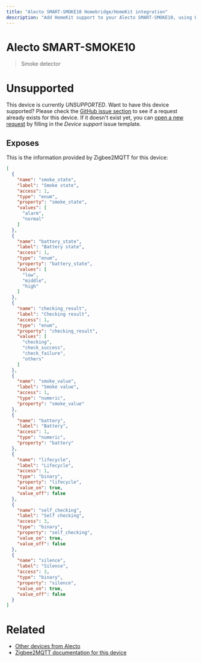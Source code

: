 ```yaml
---
title: "Alecto SMART-SMOKE10 Homebridge/HomeKit integration"
description: "Add HomeKit support to your Alecto SMART-SMOKE10, using Homebridge, Zigbee2MQTT and homebridge-z2m."
---
```

<!---
This file has been GENERATED using src/docgen/docgen.ts
DO NOT EDIT THIS FILE MANUALLY!
-->
# Alecto SMART-SMOKE10
> Smoke detector


# Unsupported

This device is currently *UNSUPPORTED*.
Want to have this device supported? Please check the [GitHub issue section](https://github.com/itavero/homebridge-z2m/issues?q=SMART-SMOKE10) to see if a request already exists for this device.
If it doesn't exist yet, you can [open a new request](https://github.com/itavero/homebridge-z2m/issues/new?assignees=&labels=enhancement&template=device_support.yml&title=%5BDevice%5D+Alecto%20SMART-SMOKE10&model=Alecto%20SMART-SMOKE10&exposes=%5B%0A%20%20%7B%0A%20%20%20%20%22name%22%3A%20%22smoke_state%22%2C%0A%20%20%20%20%22label%22%3A%20%22Smoke%20state%22%2C%0A%20%20%20%20%22access%22%3A%201%2C%0A%20%20%20%20%22type%22%3A%20%22enum%22%2C%0A%20%20%20%20%22property%22%3A%20%22smoke_state%22%2C%0A%20%20%20%20%22values%22%3A%20%5B%0A%20%20%20%20%20%20%22alarm%22%2C%0A%20%20%20%20%20%20%22normal%22%0A%20%20%20%20%5D%0A%20%20%7D%2C%0A%20%20%7B%0A%20%20%20%20%22name%22%3A%20%22battery_state%22%2C%0A%20%20%20%20%22label%22%3A%20%22Battery%20state%22%2C%0A%20%20%20%20%22access%22%3A%201%2C%0A%20%20%20%20%22type%22%3A%20%22enum%22%2C%0A%20%20%20%20%22property%22%3A%20%22battery_state%22%2C%0A%20%20%20%20%22values%22%3A%20%5B%0A%20%20%20%20%20%20%22low%22%2C%0A%20%20%20%20%20%20%22middle%22%2C%0A%20%20%20%20%20%20%22high%22%0A%20%20%20%20%5D%0A%20%20%7D%2C%0A%20%20%7B%0A%20%20%20%20%22name%22%3A%20%22checking_result%22%2C%0A%20%20%20%20%22label%22%3A%20%22Checking%20result%22%2C%0A%20%20%20%20%22access%22%3A%201%2C%0A%20%20%20%20%22type%22%3A%20%22enum%22%2C%0A%20%20%20%20%22property%22%3A%20%22checking_result%22%2C%0A%20%20%20%20%22values%22%3A%20%5B%0A%20%20%20%20%20%20%22checking%22%2C%0A%20%20%20%20%20%20%22check_success%22%2C%0A%20%20%20%20%20%20%22check_failure%22%2C%0A%20%20%20%20%20%20%22others%22%0A%20%20%20%20%5D%0A%20%20%7D%2C%0A%20%20%7B%0A%20%20%20%20%22name%22%3A%20%22smoke_value%22%2C%0A%20%20%20%20%22label%22%3A%20%22Smoke%20value%22%2C%0A%20%20%20%20%22access%22%3A%201%2C%0A%20%20%20%20%22type%22%3A%20%22numeric%22%2C%0A%20%20%20%20%22property%22%3A%20%22smoke_value%22%0A%20%20%7D%2C%0A%20%20%7B%0A%20%20%20%20%22name%22%3A%20%22battery%22%2C%0A%20%20%20%20%22label%22%3A%20%22Battery%22%2C%0A%20%20%20%20%22access%22%3A%201%2C%0A%20%20%20%20%22type%22%3A%20%22numeric%22%2C%0A%20%20%20%20%22property%22%3A%20%22battery%22%0A%20%20%7D%2C%0A%20%20%7B%0A%20%20%20%20%22name%22%3A%20%22lifecycle%22%2C%0A%20%20%20%20%22label%22%3A%20%22Lifecycle%22%2C%0A%20%20%20%20%22access%22%3A%201%2C%0A%20%20%20%20%22type%22%3A%20%22binary%22%2C%0A%20%20%20%20%22property%22%3A%20%22lifecycle%22%2C%0A%20%20%20%20%22value_on%22%3A%20true%2C%0A%20%20%20%20%22value_off%22%3A%20false%0A%20%20%7D%2C%0A%20%20%7B%0A%20%20%20%20%22name%22%3A%20%22self_checking%22%2C%0A%20%20%20%20%22label%22%3A%20%22Self%20checking%22%2C%0A%20%20%20%20%22access%22%3A%203%2C%0A%20%20%20%20%22type%22%3A%20%22binary%22%2C%0A%20%20%20%20%22property%22%3A%20%22self_checking%22%2C%0A%20%20%20%20%22value_on%22%3A%20true%2C%0A%20%20%20%20%22value_off%22%3A%20false%0A%20%20%7D%2C%0A%20%20%7B%0A%20%20%20%20%22name%22%3A%20%22silence%22%2C%0A%20%20%20%20%22label%22%3A%20%22Silence%22%2C%0A%20%20%20%20%22access%22%3A%203%2C%0A%20%20%20%20%22type%22%3A%20%22binary%22%2C%0A%20%20%20%20%22property%22%3A%20%22silence%22%2C%0A%20%20%20%20%22value_on%22%3A%20true%2C%0A%20%20%20%20%22value_off%22%3A%20false%0A%20%20%7D%0A%5D) by filling in the _Device support_ issue template.

## Exposes

This is the information provided by Zigbee2MQTT for this device:

```json
[
  {
    "name": "smoke_state",
    "label": "Smoke state",
    "access": 1,
    "type": "enum",
    "property": "smoke_state",
    "values": [
      "alarm",
      "normal"
    ]
  },
  {
    "name": "battery_state",
    "label": "Battery state",
    "access": 1,
    "type": "enum",
    "property": "battery_state",
    "values": [
      "low",
      "middle",
      "high"
    ]
  },
  {
    "name": "checking_result",
    "label": "Checking result",
    "access": 1,
    "type": "enum",
    "property": "checking_result",
    "values": [
      "checking",
      "check_success",
      "check_failure",
      "others"
    ]
  },
  {
    "name": "smoke_value",
    "label": "Smoke value",
    "access": 1,
    "type": "numeric",
    "property": "smoke_value"
  },
  {
    "name": "battery",
    "label": "Battery",
    "access": 1,
    "type": "numeric",
    "property": "battery"
  },
  {
    "name": "lifecycle",
    "label": "Lifecycle",
    "access": 1,
    "type": "binary",
    "property": "lifecycle",
    "value_on": true,
    "value_off": false
  },
  {
    "name": "self_checking",
    "label": "Self checking",
    "access": 3,
    "type": "binary",
    "property": "self_checking",
    "value_on": true,
    "value_off": false
  },
  {
    "name": "silence",
    "label": "Silence",
    "access": 3,
    "type": "binary",
    "property": "silence",
    "value_on": true,
    "value_off": false
  }
]
```

# Related
* [Other devices from Alecto](../index.md#alecto)
* [Zigbee2MQTT documentation for this device](https://www.zigbee2mqtt.io/devices/SMART-SMOKE10.html)